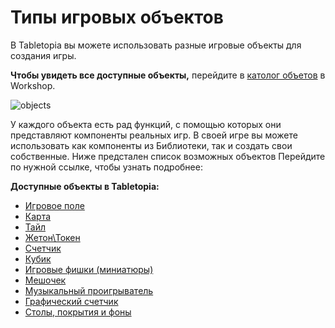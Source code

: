 # Типы игровых объектов

В Tabletopia вы можете использовать разные игровые объекты для создания игры.

**Чтобы увидеть все доступные объекты,** перейдите в [католог объетов](https://tabletopia.com/workshop/objects) в Workshop.

![objects](http://help.tabletopia.com/wp-content/uploads/2015/06/objects.png)

У каждого объекта есть рад функций, с помощью которых они представляют компоненты реальных игр. В своей игре вы можете использовать как компоненты из Библиотеки, так и создать свои собственные. Ниже предстален список возможных объектов Перейдите по нужной ссылке, чтобы узнать подробнее:

**Доступные объекты в Tabletopia:**

* [Игровое поле](game-board.md)
* [Карта](card.md)
* [Тайл](tile.md)
* [Жетон\Токен](token.md)
* [Счетчик](counter.md)
* [Кубик](die.md)
* [Игровые фишки (миниатюры)](game-piece.md)
* [Мешочек](http://help.tabletopia.com/knowledge-base/bag/)
* [Музыкальный проигрыватель](http://help.tabletopia.com/knowledge-base/music-box/)
* [Графический счетчик](http://help.tabletopia.com/knowledge-base/picture-counter/)
* [Столы, покрытия и фоны](tables-surfaces-and-skyboxes.md)